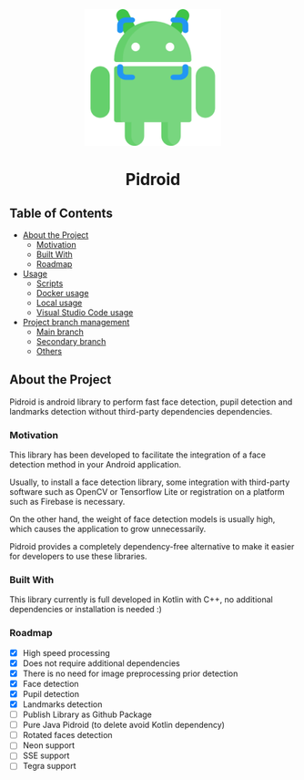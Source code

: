 <p align="center">
  <a href="https://github.com/othneildrew/Best-README-Template">
    <img src=".github/images/pidroid-icon.png" alt="Logo" width="240" height="240">
  </a>

  <h1 align="center">Pidroid</h1>

</p>

<!-- TABLE OF CONTENTS -->
## Table of Contents

* [About the Project](#about-the-project)
  * [Motivation](#motivation)
  * [Built With](#built-with)
  * [Roadmap](#roadmap)
* [Usage](#usage)
	* [Scripts](#scripts)
	* [Docker usage](#docker-usage)
	* [Local usage](#local-usage)
	* [Visual Studio Code usage](#vscode-usage)
* [Project branch management](#pbmanagment)
	* [Main branch](#main-branch)
	* [Secondary branch](#secondary-branch)
	* [Others](#othersbranch)

## About the Project

Pidroid is android library to perform fast face detection, pupil detection and landmarks detection without third-party dependencies dependencies.

### Motivation

This library has been developed to facilitate the integration of a face detection method in your Android application.

Usually, to install a face detection library, some integration with third-party software such as OpenCV or Tensorflow Lite or registration on a platform such as Firebase is necessary.

On the other hand, the weight of face detection models is usually high, which causes the application to grow unnecessarily.

Pidroid provides a completely dependency-free alternative to make it easier for developers to use these libraries.

### Built With

This library currently is full developed in Kotlin with C++, no additional dependencies or installation is needed :) 


### Roadmap

- [x] High speed processing
- [x] Does not require additional dependencies
- [x] There is no need for image preprocessing prior detection
- [x] Face detection
- [x] Pupil detection
- [x] Landmarks detection
- [ ] Publish Library as Github Package
- [ ] Pure Java Pidroid (to delete avoid Kotlin dependency)
- [ ] Rotated faces detection
- [ ] Neon support
- [ ] SSE support
- [ ] Tegra support

